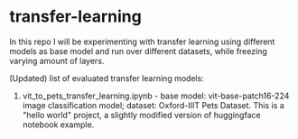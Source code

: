 # transfer-learning
In this repo I will be experimenting with transfer learning using different models as base model and run over different datasets, while freezing varying amount of layers.

(Updated) list of evaluated transfer learning models:
1. vit_to_pets_transfer_learning.ipynb - base model: vit-base-patch16-224 image classification model; dataset: Oxford-IIIT Pets Dataset. This is a "hello world" project, a slightly modified version of huggingface notebook example.
